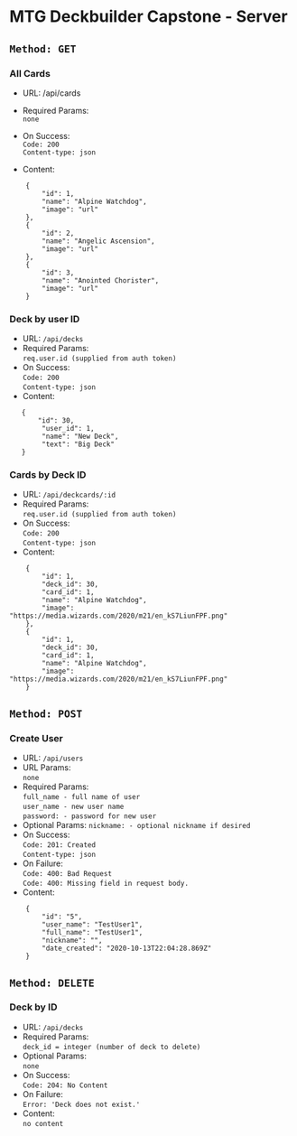 # <b>MTG Deckbuilder Capstone - Server</b>

## `Method: GET`
### <b>All Cards</b>
- URL: /api/cards
- Required Params:   
    `none`
- On Success:   
`Code: 200`   
`Content-type: json`   

- Content:
```
    {
        "id": 1,
        "name": "Alpine Watchdog",
        "image": "url"
    },
    {
        "id": 2,
        "name": "Angelic Ascension",
        "image": "url"
    },
    {
        "id": 3,
        "name": "Anointed Chorister",
        "image": "url"
    }
```

### <b>Deck by user ID</b>

- URL: `/api/decks`
- Required Params:   
    `req.user.id (supplied from auth token)`
- On Success:   
    `Code: 200`   
    `Content-type: json`      
- Content:
```
   {
       "id": 30,
        "user_id": 1,
        "name": "New Deck",
        "text": "Big Deck"
   }
```
### <b>Cards by Deck ID</b>

- URL: `/api/deckcards/:id`
- Required Params:   
    `req.user.id (supplied from auth token)`
- On Success:   
    `Code: 200`   
    `Content-type: json`     
- Content:
```
    {
        "id": 1,
        "deck_id": 30,
        "card_id": 1,
        "name": "Alpine Watchdog",
        "image": "https://media.wizards.com/2020/m21/en_kS7LiunFPF.png"
    },
    {
        "id": 1,
        "deck_id": 30,
        "card_id": 1,
        "name": "Alpine Watchdog",
        "image": "https://media.wizards.com/2020/m21/en_kS7LiunFPF.png"
    }
``` 

## `Method: POST`

### <b>Create User</b>
- URL: `/api/users`
- URL Params:   
    `none`
- Required Params:   
    `full_name - full name of user`   
    `user_name - new user name`   
    `password: - password for new user`
- Optional Params:
    `nickname: - optional nickname if desired`
- On Success:   
    `Code: 201: Created`   
    `Content-type: json`
- On Failure:   
    `Code: 400: Bad Request`   
    `Code: 400: Missing field in request body.`     
- Content: 
```
    {
        "id": "5",
        "user_name": "TestUser1",
        "full_name": "TestUser1",
        "nickname": "",
        "date_created": "2020-10-13T22:04:28.869Z"
    }
```

## `Method: DELETE`

### <b>Deck by ID</b>
- URL: `/api/decks`
- Required Params:   
    `deck_id = integer (number of deck to delete)`    
- Optional Params:   
    `none`
- On Success:   
    `Code: 204: No Content`   
- On Failure:   
    `Error: 'Deck does not exist.'`
- Content:    
   `no content`
